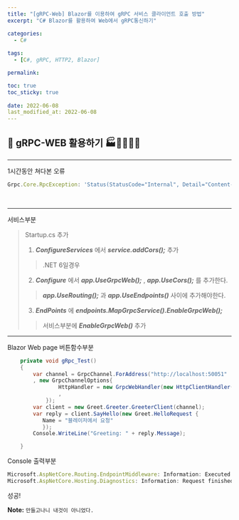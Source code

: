 ```yaml
---
title: "[gRPC-Web] Blazor를 이용하여 gRPC 서비스 클라이언트 호출 방법"
excerpt: "C# Blazor를 활용하여 Web에서 gRPC통신하기"

categories:
  - C#
  
tags:
  - [C#, gRPC, HTTP2, Blazor]

permalink: 

toc: true
toc_sticky: true
 
date: 2022-06-08
last_modified_at: 2022-06-08
---
```


## 😬 gRPC-WEB 활용하기 🏭👩‍🏭👨‍🏭
---

1시간동안 쳐다본 오류
```js
Grpc.Core.RpcException: 'Status(StatusCode="Internal", Detail="Content-Type 'application/grpc-web' is not supported.")'
```

<br>

---

서비스부분

> Startup.cs 추가
> 1. ***ConfigureServices*** 에서  ***service.addCors();*** 추가
>> .NET 6일경우 
> 2. ***Configure*** 에서 ***app.UseGrpcWeb();*** , ***app.UseCors();*** 를 추가한다.
>> ***app.UseRouting();*** 과 ***app.UseEndpoints()*** 사이에 추가해야한다.
> 3. ***EndPoints*** 에 ***endpoints.MapGrpcService<GreeterService>().EnableGrpcWeb();*** 
>> 서비스부분에 ***EnableGrpcWeb()*** 추가
> 

---

Blazor Web page 버튼함수부분

```csharp
    private void gRpc_Test()
    {
        var channel = GrpcChannel.ForAddress("http://localhost:50051"
        , new GrpcChannelOptions{
                HttpHandler = new GrpcWebHandler(new HttpClientHandler())
                ,
            });
        var client = new Greet.Greeter.GreeterClient(channel);
        var reply = client.SayHello(new Greet.HelloRequest {
           Name = "블레이저에서 요청" 
           });
        Console.WriteLine("Greeting: " + reply.Message);

    }
```

Console 출력부분

```js
Microsoft.AspNetCore.Routing.EndpointMiddleware: Information: Executed endpoint 'gRPC - /greet.Greeter/SayHello'
Microsoft.AspNetCore.Hosting.Diagnostics: Information: Request finished HTTP/2 POST http://localhost:50051/greet.Greeter/SayHello application/grpc-web - - 200 - application/grpc-web 7.0985ms
```

성공!
<br>



**Note:** `만들고나니 내것이 아니었다.` 